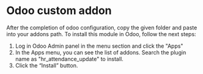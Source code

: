 # Odoo custom addon 

After the completion of odoo configuration, copy the given folder and paste into your addons path. To install this module in Odoo, follow the next steps:

1. Log in Odoo Admin panel in the menu section and click the "Apps"
2. In the Apps menu, you can see the list of addons. Search the plugin name as "hr_attendance_update" to install.
3. Click the “Install” button. 

